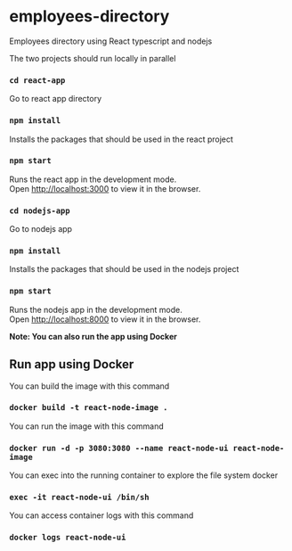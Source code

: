 # employees-directory
Employees directory using React typescript and nodejs 

The two projects should run locally in parallel

### `cd react-app`
Go to react app directory 

### `npm install`
Installs the packages that should be used in the react project 

### `npm start`
Runs the react app in the development mode.<br />
Open [http://localhost:3000](http://localhost:3000) to view it in the browser.

### `cd nodejs-app`
Go to nodejs app

### `npm install`
Installs the packages that should be used in the nodejs project 

### `npm start`
Runs the nodejs app in the development mode.<br />
Open [http://localhost:8000](http://localhost:8000) to view it in the browser.

**Note: You can also run the app using Docker**


## Run app using Docker
You can build the image with this command 

### `docker build -t react-node-image .`

You can run the image with this command 
### `docker run -d -p 3080:3080 --name react-node-ui react-node-image`

You can exec into the running container to explore the file system docker
### `exec -it react-node-ui /bin/sh`

You can access container logs with this command 
### `docker logs react-node-ui`